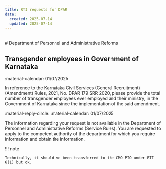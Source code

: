 ```yaml
---
title: RTI requests for DPAR
date:
  created: 2025-07-14
  updated: 2025-07-14
---
```


<br>
# Department of Personnel and Administrative Reforms

## Transgender employees in Government of Karnataka

:material-calendar: 01/07/2025

In reference to the Karnataka Civil Services (General Recruitment) (Amendment)
Rules, 2021, No. DPAR 179 SRR 2020, please provide the total number of
transgender employees ever employed and their ministry, in the Government of
Karnataka since the implementation of the said amendment.

:material-reply-circle: :material-calendar: 01/07/2025

The information regarding your request is not available in the Department of Personnel and Administrative Reforms (Service Rules). You are requested to apply to the competent authority of the department for which you require information and obtain the information.

!!! note

    Technically, it should've been transferred to the CMO PIO under RTI 6(1) but ok.
